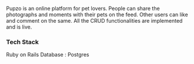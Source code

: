 Pupzo is an online platform for pet lovers. People can share the photographs and moments with their pets on the feed. Other users can like and comment on the same. All the CRUD functionalities are implemented and is live.

### Tech Stack
Ruby on Rails
Database : Postgres
